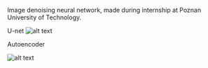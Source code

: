 Image denoising neural network, made during internship at Poznan University of Technology.

U-net
![alt text](https://i.ibb.co/SXB8w7L/2.png)

Autoencoder

![alt text](https://i.ibb.co/gMMZSW3/1.png)
